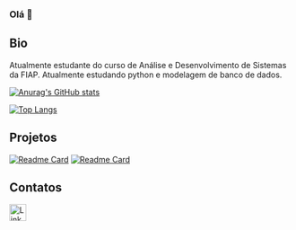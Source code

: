 ### Olá 👋

## Bio

Atualmente estudante do curso de Análise e Desenvolvimento de Sistemas da FIAP. Atualmente estudando python e modelagem de banco de dados.

[![Anurag's GitHub stats](https://github-readme-stats.vercel.app/api?username=larifar&theme=cobalt)](https://github.com/anuraghazra/github-readme-stats)

[![Top Langs](https://github-readme-stats.vercel.app/api/top-langs/?username=larifar&layout=compact)](https://github.com/anuraghazra/github-readme-stats)

## Projetos
[![Readme Card](https://github-readme-stats.vercel.app/api/pin/?username=larifar&repo=larifar.github.io)](https://github.com/larifar/larifar.github.io)
[![Readme Card](https://github-readme-stats.vercel.app/api/pin/?username=larifar&repo=FullstackChallengeCopa)](https://github.com/larifar/FullstackChallengeCopa)

## Contatos
[<img src='https://img.shields.io/badge/LinkedIn-0077B5?style=for-the-badge&logo=linkedin&logoColor=white' alt='Linkedin' height='30'>](https://www.linkedin.com/in/larissa-faria-silva-816692251/)
